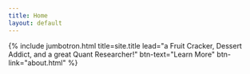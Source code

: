 ```yaml
---
title: Home
layout: default
---
```


{% include jumbotron.html title=site.title lead="a Fruit Cracker, Dessert Addict, and a great Quant Researcher!" btn-text="Learn More" btn-link="about.html" %}
